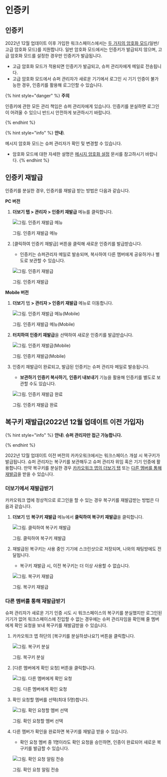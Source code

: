# 인증키

## 인증키



2022년 12월 업데이트 이후 가입한 워크스페이스에서는 [두 가지의 암호화 모드](https://www.notion.so/8fde24a199164eb6841c1549e7474fea)(일반/고급 암호화 모드)를 지원합니다. 일반 암호화 모드에서는 인증키가 발급되지 않으며, 고급 암호화 모드를 설정한 경우만 인증키가 발급됩니다.

* 고급 암호화 모드가 적용되면 인증키가 발급되고, 슈퍼 관리자에게 메일로 전송됩니다.
* 고급 암호화 모드에서 슈퍼 관리자가 새로운 기기에서 로그인 시 기기 인증이 불가능한 경우, 인증키를 활용해 로그인할 수 있습니다.

{% hint style="danger" %}
**주의**<br>

인증키에 관한 모든 관리 책임은 슈퍼 관리자에게 있습니다. 인증키를 분실하면 로그인이 어려울 수 있으니 반드시 안전하게 보관하시기 바랍니다.

{% endhint %}

{% hint style="info" %}
**안내**\

메시지 암호화 모드는 슈퍼 관리자가 확인 및 변경할 수 있습니다.

* 암호화 모드에 대한 자세한 설명은 [메시지 암호화 설정](https://www.notion.so/8fde24a199164eb6841c1549e7474fea) 문서를 참고하시기 바랍니다. {% endhint %}

## 인증키 재발급



인증키를 분실한 경우, 인증키를 재발급 받는 방법은 다음과 같습니다.

**PC 버전**

1.  **더보기 탭 > 관리자 > 인증키 재발급** 메뉴를 클릭합니다.

    ![그림. 인증키 재발급 메뉴](https://s3-us-west-2.amazonaws.com/secure.notion-static.com/1535d4eb-3887-4fb8-9da4-069943369d0e/%EC%9D%B8%EC%A6%9D%ED%82%A4\_%EC%9E%AC%EB%B0%9C%EA%B8%89\_%EB%A9%94%EB%89%B4.png)

    그림. 인증키 재발급 메뉴
2.  [클릭하여 인증키 재발급] 버튼을 클릭해 새로운 인증키를 발급받습니다.

    * 인증키는 슈퍼관리자 메일로 발송되며, 복사하여 다른 멤버에게 공유하거나 별도로 보관할 수 있습니다.

    ![그림. 인증키 재발급](https://s3-us-west-2.amazonaws.com/secure.notion-static.com/16256701-74d3-442e-96d9-be664574a825/%EC%9D%B8%EC%A6%9D%ED%82%A4\_%EC%9E%AC%EB%B0%9C%EA%B8%89\_\(1\).png)

    그림. 인증키 재발급

**Mobile 버전**

1.  **더보기** 탭 **> 관리자 > 인증키 재발급** 메뉴로 이동합니다.

    ![그림. 인증키 재발급 메뉴(Mobile)](https://s3-us-west-2.amazonaws.com/secure.notion-static.com/7f36229a-d055-45d6-9389-8849c7d8b387/%EB%A9%94%EC%8B%9C%EC%A7%80\_%EC%95%94%ED%98%B8%ED%99%94.png)

    그림. 인증키 재발급 메뉴(Mobile)
2.  **터치하여 인증키 재발급**을 선택하여 새로운 인증키를 발급받습니다.

    ![그림. 인증키 재발급(Mobile)](https://s3-us-west-2.amazonaws.com/secure.notion-static.com/1149825b-1c1d-44a3-b8cc-e7af8644937e/%EC%9D%B8%EC%A6%9D%ED%82%A4\_%EC%9E%AC%EB%B0%9C%EA%B8%89\_\(2\).png)

    그림. 인증키 재발급(Mobile)
3.  인증키 재발급이 완료되고, 발급된 인증키는 슈퍼 관리자 메일로 발송됩니다.

    * **보관하기** **인증키 복사하기,** **인증키 내보내기** 기능을 활용해 인증키를 별도로 보관할 수도 있습니다.

    ![그림. 인증키 재발급 완료](https://s3-us-west-2.amazonaws.com/secure.notion-static.com/122b274d-74eb-42d3-ae6f-61c2fd73c17c/%EC%9D%B8%EC%A6%9D%ED%82%A4\_%EC%9E%AC%EB%B0%9C%EA%B8%89\_%EC%99%84%EB%A3%8C.png)

    그림. 인증키 재발급 완료

## 복구키 재발급(**2022년 12월 업데이트 이전 가입자**)



{% hint style="info" %}
**안내**\ **슈퍼 관리자만 접근 가능합니다.**

{% endhint %}

2022년 12월 업데이트 이전 버전의 카카오워크에서는 워크스페이스 개설 시 복구키가 발급됩니다. 슈퍼 관리자는 복구키를 보관해두고 슈퍼 관리자 위임 혹은 기기 인증에 활용합니다. 만약 복구키를 분실한 경우 [카카오워크 앱의 더보기 탭](https://www.notion.so/3682c3bd61314b4090e104eecec2070a) 또는 [다른 멤버를 통해 재발급](https://www.notion.so/3682c3bd61314b4090e104eecec2070a)을 받을 수 있습니다.

### 더보기에서 재발급받기

카카오워크 앱에 정상적으로 로그인을 할 수 있는 경우 복구키를 재발급받는 방법은 다음과 같습니다.

1.  **더보기** 탭 **복구키 재발급** 메뉴에서 **클릭하여 복구키 재발급**을 클릭합니다.

    ![그림. 클릭하여 복구키 재발급](https://s3-us-west-2.amazonaws.com/secure.notion-static.com/39986e95-c5d4-459c-b6af-62b0265d657c/%E1%84%87%E1%85%A9%E1%86%A8%E1%84%80%E1%85%AE%E1%84%8F%E1%85%B5\_%E1%84%8C%E1%85%A2%E1%84%87%E1%85%A1%E1%86%AF%E1%84%80%E1%85%B3%E1%86%B8.png)

    그림. 클릭하여 복구키 재발급
2.  재발급된 복구키는 사용 중인 기기에 스크린샷으로 저장되며, 나와의 채팅방에도 전달됩니다.

    * 복구키 재발급 시, 이전 복구키는 더 이상 사용할 수 없습니다.

    ![그림. 복구키 재발급](https://s3-us-west-2.amazonaws.com/secure.notion-static.com/6cd252c8-4b2c-4ca6-89cb-1aae95229af0/%E1%84%87%E1%85%A9%E1%86%A8%E1%84%80%E1%85%AE%E1%84%8F%E1%85%B5\_%E1%84%8C%E1%85%A2%E1%84%87%E1%85%A1%E1%86%AF%E1%84%80%E1%85%B3%E1%86%B8-1.png)

    그림. 복구키 재발급

### 다른 멤버를 통해 재발급받기

슈퍼 관리자가 새로운 기기 인증 시도 시 워크스페이스의 복구키를 분실했지만 로그인된 기기가 없어 워크스페이스에 진입할 수 없는 경우에는 슈퍼 관리자임을 확인해 줄 멤버에게 확인 요청을 보내 복구키를 재발급받을 수 있습니다.

1.  카카오워크 앱 하단의 [복구키를 분실하셨나요?] 버튼을 클릭합니다.

    ![그림. 복구키 분실](https://s3-us-west-2.amazonaws.com/secure.notion-static.com/90dc7656-f6bd-4c22-a8eb-2b0dd35a06a4/Untitled.png)

    그림. 복구키 분실
2.  [다른 멤버에게 확인 요청] 버튼을 클릭합니다.

    ![그림. 다른 멤버에게 확인 요청](https://s3-us-west-2.amazonaws.com/secure.notion-static.com/a81826ba-cdc4-4b08-b47f-294dca155ce6/Untitled.png)

    그림. 다른 멤버에게 확인 요청
3.  확인 요청할 멤버를 선택(최대 5명)합니다.

    ![그림. 확인 요청할 멤버 선택](https://s3-us-west-2.amazonaws.com/secure.notion-static.com/89655e1a-4b1f-4bb3-ab7d-18f228c28074/Untitled.png)

    그림. 확인 요청할 멤버 선택
4.  다른 멤버가 확인을 완료하면 복구키를 재발급 받을 수 있습니다.

    * 확인 요청 멤버 중 1명이라도 확인 요청을 승인하면, 인증이 완료되어 새로운 복구키를 발급할 수 있습니다.

    ![그림. 확인 요청 알림 전송](https://s3-us-west-2.amazonaws.com/secure.notion-static.com/43e730c2-8cda-4a40-a440-c2e6801107b1/Untitled.png)

    그림. 확인 요청 알림 전송
